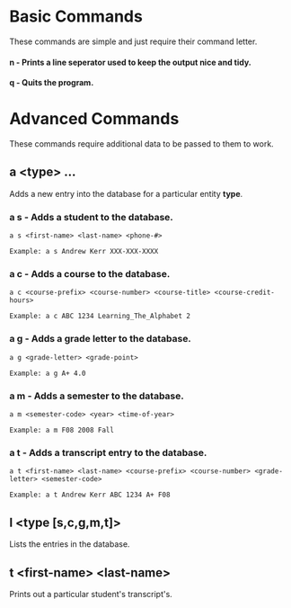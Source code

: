 # Basic Commands
These commands are simple and just require their command letter.

#### n - Prints a line seperator used to keep the output nice and tidy.
#### q - Quits the program.

# Advanced Commands
These commands require additional data to be passed to them to work.

## a &lt;type&gt; ...
Adds a new entry into the database for a particular entity __type__.
### a s - Adds a student to the database.
    a s <first-name> <last-name> <phone-#>

    Example: a s Andrew Kerr XXX-XXX-XXXX

### a c - Adds a course to the database.
    a c <course-prefix> <course-number> <course-title> <course-credit-hours>

    Example: a c ABC 1234 Learning_The_Alphabet 2

### a g - Adds a grade letter to the database.
    a g <grade-letter> <grade-point>

    Example: a g A+ 4.0

### a m - Adds a semester to the database.
    a m <semester-code> <year> <time-of-year>

    Example: a m F08 2008 Fall

### a t - Adds a transcript entry to the database.
    a t <first-name> <last-name> <course-prefix> <course-number> <grade-letter> <semester-code>

    Example: a t Andrew Kerr ABC 1234 A+ F08

## l &lt;type [s,c,g,m,t]&gt;
Lists the entries in the database.

## t &lt;first-name&gt; &lt;last-name&gt;
Prints out a particular student's transcript's.

